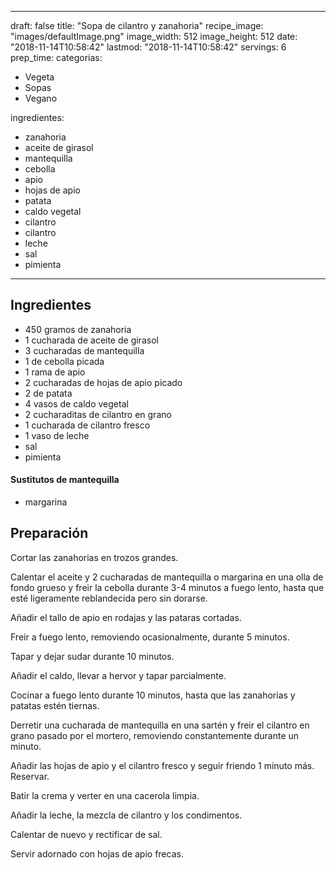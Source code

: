 
---
draft: false
title: "Sopa de cilantro y zanahoria"
recipe_image: "images/defaultImage.png"
image_width: 512
image_height: 512
date: "2018-11-14T10:58:42"
lastmod: "2018-11-14T10:58:42"
servings: 6
prep_time: 
categorias:
  - Vegeta
  - Sopas
  - Vegano

ingredientes:
  - zanahoria
  - aceite de girasol
  - mantequilla
  - cebolla
  - apio
  - hojas de apio
  - patata
  - caldo vegetal
  - cilantro
  - cilantro
  - leche
  - sal
  - pimienta
---

## Ingredientes
- 450 gramos de zanahoria
- 1 cucharada de aceite de girasol
- 3 cucharadas de mantequilla
- 1  de cebolla picada
- 1 rama de apio
- 2 cucharadas de hojas de apio picado
- 2  de patata
- 4 vasos de caldo vegetal
- 2 cucharaditas de cilantro en grano
- 1 cucharada de cilantro fresco
- 1 vaso de leche
- sal
- pimienta
#### Sustitutos de mantequilla
- margarina

## Preparación
Cortar las zanahorias en trozos grandes.

Calentar el aceite y 2 cucharadas de mantequilla o margarina en una olla de fondo grueso y freir la cebolla durante 3-4 minutos a fuego lento, hasta que esté ligeramente reblandecida pero sin dorarse.

Añadir el tallo de apio en rodajas y las pataras cortadas. 

Freir a fuego lento, removiendo ocasionalmente, durante 5 minutos.

Tapar y dejar sudar durante 10 minutos.

Añadir el caldo, llevar a hervor y tapar parcialmente.

Cocinar a fuego lento durante 10 minutos, hasta que las zanahorias y patatas estén tiernas.

Derretir una cucharada de mantequilla en una sartén y freir el cilantro en grano pasado por el mortero, removiendo constantemente durante un minuto.

Añadir las hojas de apio y el cilantro fresco y seguir friendo 1 minuto más. Reservar.

Batir la crema y verter en una cacerola limpia.

Añadir la leche, la mezcla de cilantro y los condimentos.

Calentar de nuevo y rectificar de sal.

Servir adornado con hojas de apio frecas.


